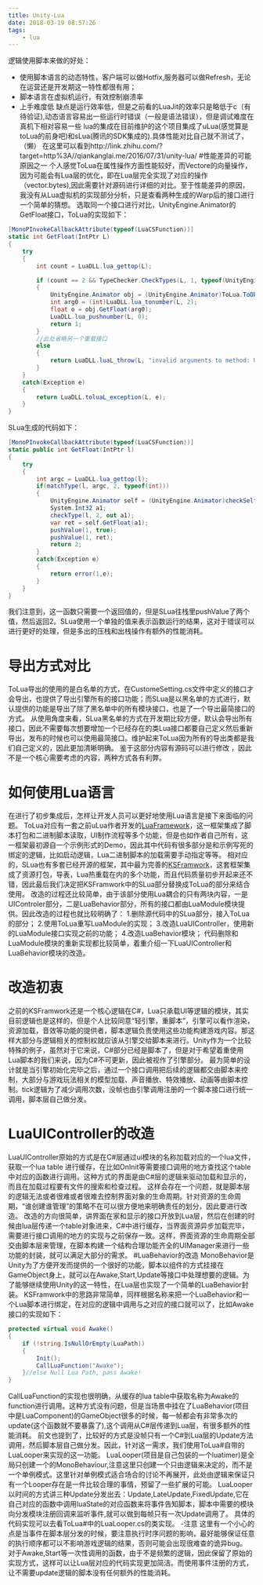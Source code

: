 ```yaml
---
title: Unity-Lua
date: 2018-03-19 08:57:26
tags:
	- lua
---
```

逻辑使用脚本来做的好处：
- 使用脚本语言的动态特性，客户端可以做Hotfix,服务器可以做Refresh，无论在运营还是开发期这一特性都很有用；
- 脚本语言在虚拟机运行，有效控制崩溃率
- 上手难度低
缺点是运行效率低，但是之前看的LuaJit的效率只是略低于c（有待验证),动态语言容易出一些运行时错误（一般是语法错误），但是调试难度在真机下相对容易一些
lua的集成在目前维护的这个项目集成了uLua(感觉算是toLua的前身吧)和sLua(腾讯的SDK集成的).具体性能对比自己就不测试了，（懒）
在这里可以看到http://link.zhihu.com/?target=http%3A//qiankanglai.me/2016/07/31/unity-lua/
#性能差异的可能原因之一
个人感觉ToLua在属性操作方面性能较好，而Vectore的向量操作，因为可能会有Lua层的优化，即在Lua层完全实现了对应的操作（vector.bytes),因此需要针对源码进行详细的对比。至于性能差异的原因，我没有从Lua虚拟机的实现部分分析，只是查看两种生成的Warp后的接口进行一个简单的猜想。
选取同一个接口进行对比，UnityEngine.Animator的GetFloat接口，ToLua的实现如下：
```C#
[MonoPInvokeCallbackAttribute(typeof(LuaCSFunction))]
static int GetFloat(IntPtr L)
{
	try
	{
		int count = LuaDLL.lua_gettop(L);

		if (count == 2 && TypeChecker.CheckTypes(L, 1, typeof(UnityEngine.Animator), typeof(int)))
		{
			UnityEngine.Animator obj = (UnityEngine.Animator)ToLua.ToObject(L, 1);
			int arg0 = (int)LuaDLL.lua_tonumber(L, 2);
			float o = obj.GetFloat(arg0);
			LuaDLL.lua_pushnumber(L, 0);
			return 1;
		}
		//此处省略另一个重载接口
		else
		{
			return LuaDLL.luaL_throw(L, "invalid arguments to method: UnityEngine.Animator.GetFloat");
		}
	}
	catch(Exception e)
	{
		return LuaDLL.toluaL_exception(L, e);
	}
}
```

SLua生成的代码如下：
```C#
[MonoPInvokeCallbackAttribute(typeof(LuaCSFunction))]
static public int GetFloat(IntPtr l)
{
	try
	{
		int argc = LuaDLL.lua_gettop(l);
		if(matchType(l, argc, 2, typeof(int)))
		{
			UnityEngine.Animator self = (UnityEngine.Animator)checkSelf(l);
			System.Int32 a1;
			checkType(l, 2, out a1);
			var ret = self.GetFloat(a1);
			pushValue(1, true);
			pushValue(1, ret);
			return 2;
		}
		catch(Exception e)
		{
			return error(1,e);
		}
	}
}
```
我们注意到，这一函数只需要一个返回值的，但是SLua往栈里pushValue了两个值，然后返回2。SLua使用一个单独的值来表示函数运行的结果，这对于错误可以进行更好的处理，但是多出的压栈和出栈操作有额外的性能消耗。

# 导出方式对比

ToLua导出的使用的是白名单的方式，在CustomeSetting.cs文件中定义的接口才会导出，也提供了导出引擎所有的接口功能；而SLua是以黑名单的方式进行，默认提供的功能是导出了除了黑名单中的所有模块接口，也是了一个导出最简接口的方式。
从使用角度来看，SLua黑名单的方式在开发期比较方便，默认会导出所有接口，因此不需要每次想要增加一个已经存在的类Lua接口都要自己定义然后重新导出，发布的时候也可以使用最简接口。维护起来ToLua因为所有的导出类都是我们自己定义的，因此更加清晰明确。
鉴于这部分内容有源码可以进行修改 ，因此不是一个核心需要考虑的内容，两种方式各有利弊。

# 如何使用Lua语言

在进行了初步集成后，怎样让开发人员可以更好地使用Lua语言是接下来面临的问题。
ToLua对应有一套之前uLua作者开发的<a href="https://github.com/jarjin/LuaFramework_UGUI">LuaFramework</a>，这一框架集成了脚本打包和二进制脚本读取，UI制作流程等多个功能，但是也如作者自己所有，这一框架最初源自一个示例形式的Demo，因此其中代码有很多部分是和示例写死的绑定的逻辑，比如启动逻辑，Lua二进制脚本的加载需要手动指定等等。
相对应的，SLua也有多套已经开源的框架，其中最为完善的<a href="https://github.com/mr-kelly/KSFramework">KSFramwork</a>，这套框架集成了资源打包，导表，Lua热重载在内的多个功能，而且代码质量初步开起来还不错，因此最后我们决定把KSFramwork中的SLua部分替换成ToLua的部分来结合使用。
改造的过程还比较简单，由于该部分使用Lua耦合的只有两块内容，一是UIControler部分，二是LuaBehavior部分，所有的接口都由LuaModule模块提供。因此改造的过程也就比较明确了：
1.删除源代码中的SLua部分，接入ToLua的部分；
2.使用ToLua重写LuaModule的实现；
3.改造LuaUIController，使用新的LuaModule接口实现之前的功能；
4.改造LuaBehavior模块；
代码删除和LuaModule模块的重新实现都比较简单，着重介绍一下LuaUIController和LuaBehavior模块的改造。

# 改造初衷

之前的KSFramwork还是一个核心逻辑在C#，Lua只承载UI等逻辑的模块，其实目前逻辑也是这样的，但是个人比较同意“轻引擎，重脚本”，引擎可以看作渲染，资源加载，音效等功能的提供者，脚本逻辑负责使用这些功能构建游戏内容。那这样大部分与逻辑相关的控制权就应该从引擎交给脚本来进行。Unity作为一个比较特殊的例子，虽然对于它来说，C#部分已经是脚本了，但是对于希望着重使用Lua脚本的我们来说，因为C#不可更新，因此被视作了引擎部分。
最为简单的设计就是当引擎初始化完毕之后，通过一个接口调用把后续的逻辑都交由脚本来控制，大部分与游戏玩法相关的模型加载、声音播放、特效播放、动画等由脚本控制。tick逻辑为了减少调用次数，没帧也由引擎调用注册的一个脚本接口进行统一调用，脚本层自己做分发。

# LuaUIController的改造

LuaUIController原始的方式是在C#层通过ui模块的名称加载对应的一个lua文件，获取一个lua table 进行缓存，在比如OnInit等需要接口调用的地方查找这个table中对应的函数进行调用。这种方式的界面是由C#层的逻辑来驱动加载和显示的，而且在加载过程要有文件的搜索和检查过程。
这样会存在一个问题，就是脚本层的逻辑无法或者很难或者很难去控制界面对象的生命周期。针对资源的生命周期，“谁创建谁管理”的策略不在可以很方便地来明确责任的划分，因此要进行改造。
改造的方向很简单，讲界面在家和显示的接口开放到Lua层，然后在创建的时候由lua层传递一个table对象进来，C#中进行缓存，当界面资源异步加载完毕，需要进行接口调用的地方的实现与之前保存一致。这样，界面资源的生命周期全部交由脚本层来管理，在脚本构建一个结构合理功能齐全的UIManager来进行一些功能的封装，就可以满足大部分的需求。
#LuaBehavior的改造
MonoBehavior是Unity为了方便开发而提供的一个很好的功能，脚本以组件的方式挂接在GameObject身上，就可以在Awake,Start,Update等接口中处理想要的逻辑。为了能够继续使用Unity的这一特性，在Lua层也实现了一个简单的LuaBehavior封装。
KSFramwork中的思路非常简单，同样根据名称来把一个LuaBehavior和一个Lua脚本进行绑定，在对应的逻辑中调用与之对应的接口就可以了，比如Awake接口的实现如下：
```C#
protected virtual void Awake()
{
	if (!string.IsNullOrEmpty(LuaPath))
	{
		Init();
		CallLuaFunction("Awake");
	}//else Null Lua Path, pass Awake!
}
```
CallLuaFunction的实现也很明确，从缓存的lua table中获取名称为Awake的function进行调用。这种方式没有问题，但是当场景中挂在了LuaBehavior(项目中是LuaComponent)的GameObject很多的时候，每一帧都会有非常多次的update(这个函数就不要暴露了),这个调用从C#层传递到Lua层，有很多额外的性能消耗。
前文也提到了，比较好的方式是没帧只有一个C#到Lua层的Update方法调用，然后脚本层自己做分发。因此，针对这一需求，我们使用ToLua#自带的LuaLooper来实现的这一功能。
LuaLooper(项目是自己包装的一个luatimer)是全局只创建一个的MonoBehaviour,注意这里只创建一个只由逻辑来决定的，而不是一个单例模式。这里针对单例模式适合场合的讨论不再展开，此处由逻辑来保证只有一个Looper存在是一件比较合理的事情，预留了一些扩展的可能。
LuaLooper以时间的方式讲三种Update分发出去：Update,LateUpdate,FixedUpdate,它在自己对应的函数中调用luaState的对应函数来将事件告知脚本，脚本中需要的模块向分发模块注册回调来监听事件,就可以做到每帧只有一次Update调用了。
具体的代码实现可以去看ToLua#中的LuaLooper.cs的类实现。
-注意 这里有一个小心的点是当事件在脚本层分发的时候，要注意执行时序问题的影响，最好能够保证任意的执行顺序都可以不影响游戏逻辑的结果，否则可能会出现很难查的诡异bug。
对于Awake,Start等一次性调用的函数，由于不是频繁的逻辑，因此保留了原始的实现方式，这样可以让Lua层对应的代码实现更加简洁。而使用事件注册的方式，让不需要update逻辑的脚本没有任何额外的性能消耗。
